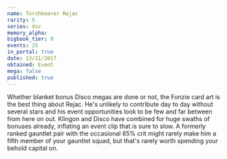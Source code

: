 ```yaml
---
name: Torchbearer Rejac
rarity: 5
series: dsc
memory_alpha:
bigbook_tier: 9
events: 25
in_portal: true
date: 13/11/2017
obtained: Event
mega: false
published: true
---
```


Whether blanket bonus Disco megas are done or not, the Fonzie card art is the best thing about Rejac. He's unlikely to contribute day to day without several stars and his event opportunities look to be few and far between from here on out. Klingon and Disco have combined for huge swaths of bonuses already, inflating an event clip that is sure to slow. A formerly ranked gauntlet pair with the occasional 65% crit might rarely make him a fifth member of your gauntlet squad, but that's rarely worth spending your behold capital on.
